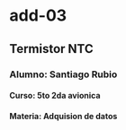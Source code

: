 # add-03

## Termistor NTC

### Alumno: Santiago Rubio

#### Curso: 5to 2da avionica

#### Materia: Adquision de datos

